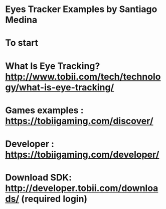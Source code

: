 # Eyes Tracker Examples by Santiago Medina
# To start
# What Is Eye Tracking? http://www.tobii.com/tech/technology/what-is-eye-tracking/ 
# Games examples : https://tobiigaming.com/discover/
# Developer : https://tobiigaming.com/developer/
# Download SDK: http://developer.tobii.com/downloads/ (required login)

